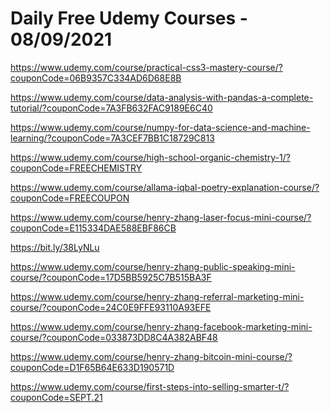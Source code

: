 # Daily Free Udemy Courses - 08/09/2021

https://www.udemy.com/course/practical-css3-mastery-course/?couponCode=06B9357C334AD6D68E8B
https://www.udemy.com/course/data-analysis-with-pandas-a-complete-tutorial/?couponCode=7A3FB632FAC9189E6C40
https://www.udemy.com/course/numpy-for-data-science-and-machine-learning/?couponCode=7A3CEF7BB1C18729C813
https://www.udemy.com/course/high-school-organic-chemistry-1/?couponCode=FREECHEMISTRY
https://www.udemy.com/course/allama-iqbal-poetry-explanation-course/?couponCode=FREECOUPON
https://www.udemy.com/course/henry-zhang-laser-focus-mini-course/?couponCode=E115334DAE588EBF86CB
https://bit.ly/38LyNLu
https://www.udemy.com/course/henry-zhang-public-speaking-mini-course/?couponCode=17D5BB5925C7B515BA3F
https://www.udemy.com/course/henry-zhang-referral-marketing-mini-course/?couponCode=24C0E9FFE93110A93EFE
https://www.udemy.com/course/henry-zhang-facebook-marketing-mini-course/?couponCode=033873DD8C4A382ABF48
https://www.udemy.com/course/henry-zhang-bitcoin-mini-course/?couponCode=D1F65B64E633D190571D
https://www.udemy.com/course/first-steps-into-selling-smarter-t/?couponCode=SEPT.21
